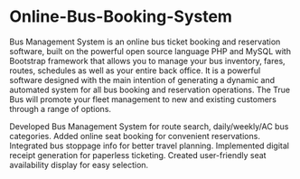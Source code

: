 # Online-Bus-Booking-System
Bus Management System is an online bus ticket booking and reservation software, built on the powerful open source language PHP and MySQL with Bootstrap framework that allows you to manage your bus inventory, fares, routes, schedules as well as your entire back office. It is a powerful software designed with the main intention of generating a dynamic and automated system for all bus booking and reservation operations. The True Bus will promote your fleet management to new and existing customers through a range of options.

Developed Bus Management System for route search, daily/weekly/AC bus
categories.
Added online seat booking for convenient reservations.
Integrated bus stoppage info for better travel planning.
Implemented digital receipt generation for paperless ticketing.
Created user-friendly seat availability display for easy selection.
